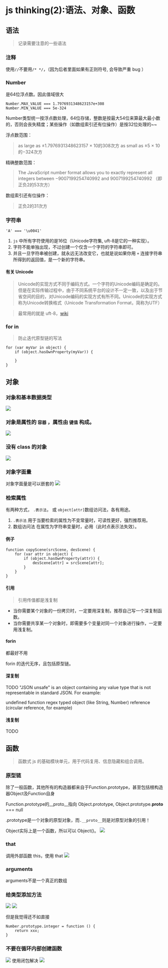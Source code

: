 # js thinking(2):语法、对象、函数

## 语法
> 记录需要注意的一些语法

### 注释
使用`//`不要用`/* */`，（因为后者里面如果有正则符号, 会导致严重 bug ）

### Number
是64位浮点数。因此值域很大

    Number.MAX_VALUE === 1.7976931348623157e+308
    Number.MIN_VALUE === 5e-324

Number类型统一按浮点数处理，64位存储，整数是按最大54位来算最大最小数的，否则会丧失精度；某些操作（如数组索引还有位操作）是按32位处理的~~

浮点数范围：

> as  large  as ±1.7976931348623157 × 10的308次方
as small as ±5 × 10的−324次方

精确整数范围：

> The JavaScript number format allows you to exactly represent all integers between
−9007199254740992  and 9007199254740992 （即正负2的53次方）

数组索引还有位操作：

> 正负2的31次方

### 字符串
    'A' === '\u0041'
1. `js` 中所有字符使用的是16位（Unicode字符集, uft-8是它的一种实现）。
2. 字符不能单独出现，不过创建一个仅含一个字符的字符串即可。
3. 并且一旦字符串被创建，就永远无法改变它，也就是说如果你用 `+` 连接字符串所得到的返回值，是一个新的字符串。


#### 有关 Unicode
> Unicode的实现方式不同于编码方式。一个字符的Unicode编码是确定的。但是在实际传输过程中，由于不同系统平台的设计不一定一致，以及出于节省空间的目的，对Unicode编码的实现方式有所不同。Unicode的实现方式称为Unicode转换格式（Unicode Transformation Format，简称为UTF）

> 最常用的就是 uft-8，[wiki](https://zh.wikipedia.org/wiki/UTF-8)

### for in
> 防止迭代原型链的写法

    for (var myVar in object) {
        if (object.hasOwnProperty(myVar)) {

        }
    }

## 对象
### 对象和基本数据类型

![](http://7xkpdt.com1.z0.glb.clouddn.com/f571ebc023dbac7f31f34eec23b9ee41.png)

### 对象是属性的 `容器` ，属性由 `键值` 构成。

![](http://7xkpdt.com1.z0.glb.clouddn.com/ff540b212b828b8b6547ceabb6bd5336.png)

### 没有 class 的对象

![](http://7xkpdt.com1.z0.glb.clouddn.com/e64167dfa501403549b88e34ac45aaab.png)

### 对象字面量
对象字面量是可以嵌套的
![](http://7xkpdt.com1.z0.glb.clouddn.com/d48fea11fa7810dbe7d08ae29aa6c76e.png)

### 检索属性
有两种方式， `.表示法`， 或 `object[attr]`数组访问法，各有用途。

1. `.表示法` 用于当要检索的属性为不变常量时，可读性更好，强烈推荐用。
2. 数组访问法 在属性为字符串变量时，必用（此时点表示法失效）。

#### 例子
    function copyScene(srcScene, desScene) {
        for (var attr in object) {
            if (object.hasOwnProperty(attr)) {
                desScene[attr] = srcScene[attr];
            }
        }
    }

#### 引用
> 引用传值都是浅复制

- 当你需要某个对象的一份拷贝时，一定要用深复制，推荐自己写一个深复制函数。
- 当你需要共享某一个对象时，即需要多个变量对同一个对象进行操作，一定要用浅复制。

#### forin
都最好不用

forin 的迭代无序，且包括原型链。

#### 深复制
TODO
"JSON unsafe" is an object containing any value type that is not representable in standard JSON. For example:

undefined
function
regex
typed object (like String, Number)
reference (circular reference, for example)
#### 浅复制
TODO

## 函数
> 函数式 js 的基础模块单元，用于代码复用、信息隐藏和组合调用。

### 原型链
除了一般函数，其他所有的构造器都来自于Function.prototype，甚至包括根构造器Object及Function自身

Function.prototype的__proto__指向 Object.prototype, Object.prototype.__proto__ === null

.prototype是一个对象的原型对象，而`.__proto__`则是对原型对象的引用！

Object实际上是一个函数，所以可以 Object()。
![](http://7xkpdt.com1.z0.glb.clouddn.com/8699e9d42e7e181ca328cfc5653c96f1.png)

### that
调用外部函数 this，使用 that
![](http://7xkpdt.com1.z0.glb.clouddn.com/559cc65be07f76c2b75a4c4108ef58e0.png)

### arguments
arguments不是一个真正的数组

### 给类型添加方法
![](http://7xkpdt.com1.z0.glb.clouddn.com/ae7d195ad85cbca69731def9ed94ae7d.png)
![](http://7xkpdt.com1.z0.glb.clouddn.com/5631040de9f1bce2ffdb83ca46b13ee7.png)

但是我觉得还不如直接

    Number.prototype.integer = function () {
        return xxx;
    }

### 不要在循环内部创建函数
![](http://7xkpdt.com1.z0.glb.clouddn.com/8a1a1aa485bc71d3182b174784a5d380.png)
使用闭包解决
![](http://7xkpdt.com1.z0.glb.clouddn.com/38674bbd8c285d02b39f21fba561c1af.png)
